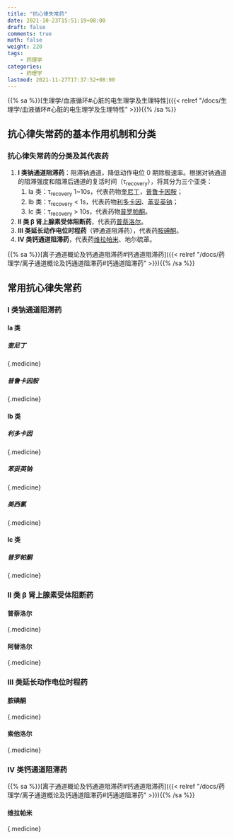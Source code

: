 ```yaml
---
title: "抗心律失常药"
date: 2021-10-23T15:51:19+08:00
draft: false
comments: true
math: false
weight: 220
tags:
    - 药理学
categories:
    - 药理学
lastmod: 2021-11-27T17:37:52+08:00
---
```


{{% sa %}}[生理学/血液循环#心脏的电生理学及生理特性]({{< relref "/docs/生理学/血液循环#心脏的电生理学及生理特性" >}}){{% /sa %}}

<!--more-->

## 抗心律失常药的基本作用机制和分类

### 抗心律失常药的分类及其代表药

1. **I 类钠通道阻滞药**：阻滞钠通道，降低动作电位 0 期除极速率。根据对钠通道的阻滞强度和阻滞后通道的复活时间（τ<sub>recovery</sub>），将其分为三个亚类：
    1. Ia 类：τ<sub>recovery</sub> 1\~10s，代表药物[奎尼丁](#奎尼丁)，[普鲁卡因胺](#普鲁卡因胺)；
    2. Ib 类：τ<sub>recovery</sub> < 1s，代表药物[利多卡因](#利多卡因)、[苯妥英钠](#苯妥英钠)；
    3. Ic 类：τ<sub>recovery</sub> > 10s，代表药物[普罗帕酮](#普罗帕酮)。
2. **II 类 β 肾上腺素受体阻断药**，代表药[普萘洛尔](#普萘洛尔)。
3. **III 类延长动作电位时程药**（钾通道阻滞药），代表药[胺碘酮](#胺碘酮)。
4. **IV 类钙通道阻滞药**，代表药[维拉帕米](#维拉帕米)、地尔硫䓬。

{{% sa %}}[离子通道概论及钙通道阻滞药#钙通道阻滞药]({{< relref "/docs/药理学/离子通道概论及钙通道阻滞药#钙通道阻滞药" >}}){{% /sa %}}

## 常用抗心律失常药

### I 类钠通道阻滞药

#### Ia 类

##### 奎尼丁
{.medicine}

##### 普鲁卡因胺
{.medicine}

#### Ib 类

##### 利多卡因
{.medicine}

##### 苯妥英钠
{.medicine}

##### 美西氯
{.medicine}

#### Ic 类

##### 普罗帕酮
{.medicine}

### II 类 β 肾上腺素受体阻断药

#### 普萘洛尔
{.medicine}

#### 阿替洛尔
{.medicine}

### III 类延长动作电位时程药

#### 胺碘酮
{.medicine}

#### 索他洛尔
{.medicine}

### IV 类钙通道阻滞药

{{% sa %}}[离子通道概论及钙通道阻滞药#钙通道阻滞药]({{< relref "/docs/药理学/离子通道概论及钙通道阻滞药#钙通道阻滞药" >}}){{% /sa %}}

#### 维拉帕米
{.medicine}
